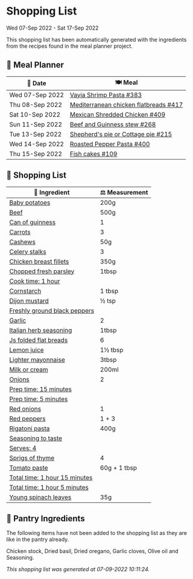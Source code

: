 # Shopping List

Wed 07-Sep 2022 - Sat 17-Sep 2022

This shopping list has been automatically generated with the ingredients from the recipes found in the meal planner project.

## 📅 Meal Planner

|📅 Date| 🍽️ Meal|
|----|----|
|Wed 07-Sep 2022|[Vayia Shrimp Pasta #383](https://github.com/jcallaghan/The-Cookbook/issues/383)|
|Thu 08-Sep 2022|[Mediterranean chicken flatbreads #417](https://github.com/jcallaghan/The-Cookbook/issues/417)|
|Sat 10-Sep 2022|[Mexican Shredded Chicken #409](https://github.com/jcallaghan/The-Cookbook/issues/409)|
|Sun 11-Sep 2022|[Beef and Guinness stew #268](https://github.com/jcallaghan/The-Cookbook/issues/268)|
|Tue 13-Sep 2022|[Shepherd's pie or Cottage pie #215](https://github.com/jcallaghan/The-Cookbook/issues/215)|
|Wed 14-Sep 2022|[Roasted Pepper Pasta #400](https://github.com/jcallaghan/The-Cookbook/issues/400)|
|Thu 15-Sep 2022|[Fish cakes #109](https://github.com/jcallaghan/The-Cookbook/issues/109)|

## 🛒 Shopping List

| 🍌 Ingredient| ⚖️ Measurement|
|----------|-----------|
|[Baby potatoes](https://www.sainsburys.co.uk/gol-ui/SearchResults/Baby%20potatoes)|200g|
|[Beef](https://www.sainsburys.co.uk/gol-ui/SearchResults/Beef)|500g|
|[Can of guinness](https://www.sainsburys.co.uk/gol-ui/SearchResults/Can%20of%20guinness)|1|
|[Carrots](https://www.sainsburys.co.uk/gol-ui/SearchResults/Carrots)|3|
|[Cashews](https://www.sainsburys.co.uk/gol-ui/SearchResults/Cashews)|50g|
|[Celery stalks](https://www.sainsburys.co.uk/gol-ui/SearchResults/Celery%20stalks)|3|
|[Chicken breast fillets](https://www.sainsburys.co.uk/gol-ui/SearchResults/Chicken%20breast%20fillets)|350g|
|[Chopped fresh parsley](https://www.sainsburys.co.uk/gol-ui/SearchResults/Chopped%20fresh%20parsley)|1tbsp|
|[Cook time: 1 hour](https://www.sainsburys.co.uk/gol-ui/SearchResults/Cook%20time:%201%20hour)||
|[Cornstarch](https://www.sainsburys.co.uk/gol-ui/SearchResults/Cornstarch)|1 tbsp|
|[Dijon mustard](https://www.sainsburys.co.uk/gol-ui/SearchResults/Dijon%20mustard)|½ tsp|
|[Freshly ground black peppers](https://www.sainsburys.co.uk/gol-ui/SearchResults/Freshly%20ground%20black%20peppers)||
|[Garlic](https://www.sainsburys.co.uk/gol-ui/SearchResults/Garlic)|2|
|[Italian herb seasoning](https://www.sainsburys.co.uk/gol-ui/SearchResults/Italian%20herb%20seasoning)|1tbsp|
|[Js folded flat breads](https://www.sainsburys.co.uk/gol-ui/SearchResults/Js%20folded%20flat%20breads)|6|
|[Lemon juice](https://www.sainsburys.co.uk/gol-ui/SearchResults/Lemon%20juice)|1½ tbsp|
|[Lighter mayonnaise](https://www.sainsburys.co.uk/gol-ui/SearchResults/Lighter%20mayonnaise)|3tbsp|
|[Milk or cream](https://www.sainsburys.co.uk/gol-ui/SearchResults/Milk%20or%20cream)|200ml|
|[Onions](https://www.sainsburys.co.uk/gol-ui/SearchResults/Onions)|2|
|[Prep time: 15 minutes](https://www.sainsburys.co.uk/gol-ui/SearchResults/Prep%20time:%2015%20minutes)||
|[Prep time: 5 minutes](https://www.sainsburys.co.uk/gol-ui/SearchResults/Prep%20time:%205%20minutes)||
|[Red onions](https://www.sainsburys.co.uk/gol-ui/SearchResults/Red%20onions)|1|
|[Red peppers](https://www.sainsburys.co.uk/gol-ui/SearchResults/Red%20peppers)|1 + 3|
|[Rigatoni pasta](https://www.sainsburys.co.uk/gol-ui/SearchResults/Rigatoni%20pasta)|400g|
|[Seasoning to taste](https://www.sainsburys.co.uk/gol-ui/SearchResults/Seasoning%20to%20taste)||
|[Serves: 4](https://www.sainsburys.co.uk/gol-ui/SearchResults/Serves:%204)||
|[Sprigs of thyme](https://www.sainsburys.co.uk/gol-ui/SearchResults/Sprigs%20of%20thyme)|4|
|[Tomato paste](https://www.sainsburys.co.uk/gol-ui/SearchResults/Tomato%20paste)|60g + 1 tbsp|
|[Total time: 1 hour 15 minutes](https://www.sainsburys.co.uk/gol-ui/SearchResults/Total%20time:%201%20hour%2015%20minutes)||
|[Total time: 1 hour 5 minutes](https://www.sainsburys.co.uk/gol-ui/SearchResults/Total%20time:%201%20hour%205%20minutes)||
|[Young spinach leaves](https://www.sainsburys.co.uk/gol-ui/SearchResults/Young%20spinach%20leaves)|35g|

## 🏪 Pantry Ingredients

The following items have not been added to the shopping list as they are like in the pantry already.

Chicken stock, Dried basil, Dried oregano, Garlic cloves, Olive oil and Seasoning.


_This shopping list was generated at 07-09-2022 10:11:24._